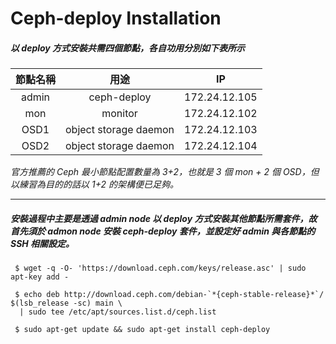 # Ceph-deploy Installation

##### 以 deploy 方式安裝共需四個節點，各自功用分別如下表所示

| 節點名稱 |          用途         |      IP       |
|:--------:|:---------------------:|:-------------:|
|   admin  | ceph-deploy           | 172.24.12.105 |
|    mon   | monitor               | 172.24.12.102 |
|   OSD1   | object storage daemon | 172.24.12.103 |
|   OSD2   | object storage daemon | 172.24.12.104 |

*官方推薦的 Ceph 最小節點配置數量為 3+2，也就是 3 個 mon + 2 個 OSD，但以練習為目的的話以 1+2 的架構便已足夠。*

----

##### 安裝過程中主要是透過 admin node 以 deploy 方式安裝其他節點所需套件，故首先須於 admon node 安裝 ceph-deploy 套件，並設定好 admin 與各節點的 SSH 相關設定。

```
 $ wget -q -O- 'https://download.ceph.com/keys/release.asc' | sudo apt-key add -
```
```
 $ echo deb http://download.ceph.com/debian-`*{ceph-stable-release}*`/ $(lsb_release -sc) main \
  | sudo tee /etc/apt/sources.list.d/ceph.list
```
```
 $ sudo apt-get update && sudo apt-get install ceph-deploy
```




